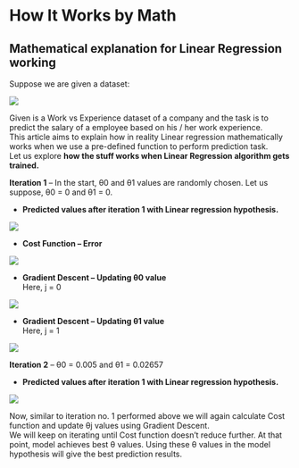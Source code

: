 # How It Works by Math

## Mathematical explanation for Linear Regression working



Suppose we are given a dataset:

![](https://media.geeksforgeeks.org/wp-content/uploads/data-8.jpg)

Given is a Work vs Experience dataset of a company and the task is to predict the salary of a employee based on his / her work experience. \
This article aims to explain how in reality Linear regression mathematically works when we use a pre-defined function to perform prediction task. \
Let us explore **how the stuff works when Linear Regression algorithm gets trained.**&#x20;

**Iteration 1** – In the start, θ0 and θ1 values are randomly chosen. Let us suppose, θ0 = 0 and θ1 = 0.&#x20;

* **Predicted values after iteration 1 with Linear regression hypothesis.**&#x20;

![](https://media.geeksforgeeks.org/wp-content/uploads/iteration-1-hypothesis-1.jpg)

* **Cost Function – Error**&#x20;

![](https://media.geeksforgeeks.org/wp-content/uploads/iteration-1-cost-function-1.jpg)

* **Gradient Descent – Updating θ0 value** \
  Here, j = 0&#x20;

![](https://media.geeksforgeeks.org/wp-content/uploads/iteration-1-theta-zero-1.jpg)

* **Gradient Descent – Updating θ1 value** \
  Here, j = 1&#x20;

![](https://media.geeksforgeeks.org/wp-content/uploads/iteration-1-1gradient-descent.jpg)

**Iteration 2** – θ0 = 0.005 and θ1 = 0.02657

* **Predicted values after iteration 1 with Linear regression hypothesis.**&#x20;

![](https://media.geeksforgeeks.org/wp-content/uploads/iteration-2-hypothesis.jpg)

Now, similar to iteration no. 1 performed above we will again calculate Cost function and update θj values using Gradient Descent.\
We will keep on iterating until Cost function doesn’t reduce further. At that point, model achieves best θ values. Using these θ values in the model hypothesis will give the best prediction results.\
&#x20;
